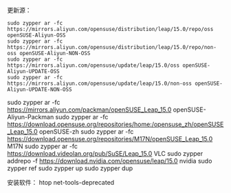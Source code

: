 更新源：

    sudo zypper ar -fc https://mirrors.aliyun.com/opensuse/distribution/leap/15.0/repo/oss openSUSE-Aliyun-OSS
    sudo zypper ar -fc https://mirrors.aliyun.com/opensuse/distribution/leap/15.0/repo/non-oss openSUSE-Aliyun-NON-OSS
    sudo zypper ar -fc https://mirrors.aliyun.com/opensuse/update/leap/15.0/oss openSUSE-Aliyun-UPDATE-OSS
    sudo zypper ar -fc https://mirrors.aliyun.com/opensuse/update/leap/15.0/non-oss openSUSE-Aliyun-UPDATE-NON-OSS
   sudo zypper ar -fc https://mirrors.aliyun.com/packman/openSUSE_Leap_15.0 openSUSE-Aliyun-Packman
   sudo zypper ar -fc https://download.opensuse.org/repositories/home:/opensuse_zh/openSUSE_Leap_15.0 openSUSE-zh
   sudo zypper ar -fc https://download.opensuse.org/repositories/M17N/openSUSE_Leap_15.0 M17N
   sudo zypper ar -fc https://download.videolan.org/pub/SuSE/Leap_15.0 VLC
   sudo zypper addrepo -f https://download.nvidia.com/opensuse/leap/15.0 nvidia
   sudo zypper ref
   sudo zypper up
   sudo zypper dup

安装软件：
    htop net-tools-deprecated 